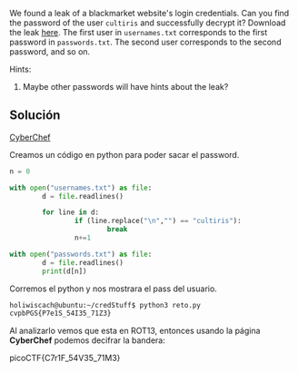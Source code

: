 We found a leak of a blackmarket website's login credentials. Can you find the password of the user `cultiris` and successfully decrypt it? Download the leak [here](https://artifacts.picoctf.net/c/534/leak.tar). The first user in `usernames.txt` corresponds to the first password in `passwords.txt`. The second user corresponds to the second password, and so on.

Hints:
1. Maybe other passwords will have hints about the leak?

## Solución

[CyberChef](https://gchq.github.io/CyberChef/#recipe=ROT13(true,true,false,13)&input=Y3ZwYlBHU3tQN2UxU181NEkzNV83MVozfQ)

Creamos un código en python para poder sacar el password.
``` python
n = 0

with open("usernames.txt") as file:
        d = file.readlines()            

        for line in d:
                if (line.replace("\n","") == "cultiris"):
                        break
                n+=1

with open("passwords.txt") as file:           
        d = file.readlines()
        print(d[n])

```

Corremos el python y nos mostrara el pass del usuario.
``` bash
holiwiscach@ubuntu:~/credStuff$ python3 reto.py 
cvpbPGS{P7e1S_54I35_71Z3}

```

Al analizarlo vemos que esta en ROT13, entonces usando la página **CyberChef** podemos decifrar la bandera:

picoCTF{C7r1F_54V35_71M3}